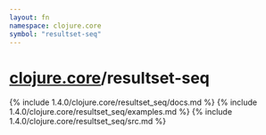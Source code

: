 ```yaml
---
layout: fn
namespace: clojure.core
symbol: "resultset-seq"
---
```


# [clojure.core](../)/resultset-seq

{% include 1.4.0/clojure.core/resultset_seq/docs.md %}
{% include 1.4.0/clojure.core/resultset_seq/examples.md %}
{% include 1.4.0/clojure.core/resultset_seq/src.md %}

